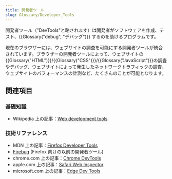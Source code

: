 ```yaml
---
title: 開発者ツール
slug: Glossary/Developer_Tools
---
```


開発者ツール（"DevTools"と略されます）は開発者がソフトウェアを作成、テスト、{{Glossary("debug", "デバッグ")}} するのを助けるプログラムです。

現在のブラウザーには、ウェブサイトの調査を可能にする開発者ツールが統合されています。ブラウザーの開発者ツールによって、ウェブサイトの{{Glossary("HTML")}}/{{Glossary("CSS")}}/{{Glossary("JavaScript")}}の調査やデバッグ、ウェブサイトによって発生したネットワークトラフィックの調査、ウェブサイトのパフォーマンスの計測など、たくさんのことが可能となります。

## 関連項目

### 基礎知識

- Wikipedia 上の記事：[Web development tools](https://en.wikipedia.org/wiki/Web_development_tools)

### 技術リファレンス

- MDN 上の記事：[Firefox Developer Tools](/ja/docs/Tools)
- [Firebug](https://getfirebug.com/) (Firefox 向けの以前の開発者ツール)
- chrome.com 上の記事：[Chrome DevTools](https://developer.chrome.com/devtools)
- apple.com 上の記事：[Safari Web Inspector](https://developer.apple.com/library/content/documentation/AppleApplications/Conceptual/Safari_Developer_Guide/Introduction/Introduction.html#//apple_ref/doc/uid/TP40007874-CH1-SW1)
- microsoft.com 上の記事：[Edge Dev Tools](https://docs.microsoft.com/en-us/microsoft-edge/f12-devtools-guide)
